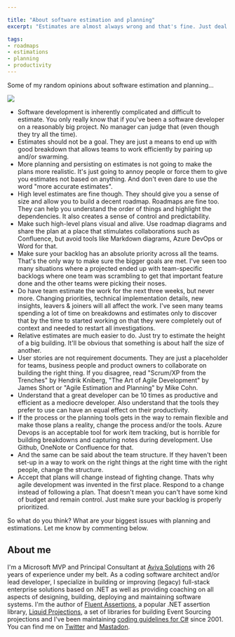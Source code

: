 ```yaml
---

title: "About software estimation and planning"
excerpt: "Estimates are almost always wrong and that's fine. Just deal with that and prioritize accordingly."

tags:
- roadmaps
- estimations
- planning
- productivity
---
```


Some of my random opinions about software estimation and planning...

<img src="{{ site.url }}{{ site.baseurl }}/assets/images/posts/2023/Roadmap.jpg" class="align-center"/> 

* Software development is inherently complicated and difficult to estimate. You only really know that if you've been a software developer on a reasonably big project. No manager can judge that (even though they try all the time).
* Estimates should not be a goal. They are just a means to end up with good breakdown that allows teams to work efficiently by pairing up and/or swarming. 
* More planning and persisting on estimates is not going to make the plans more realistic. It's just going to annoy people or force them to give you estimates not based on anything. And don't even dare to use the word "more accurate estimates".
* High level estimates are fine though. They should give you a sense of size and allow you to build a decent roadmap. Roadmaps are fine too. They can help you understand the order of things and highlight the dependencies. It also creates a sense of control and predictability.
* Make such high-level plans visual and alive. Use roadmap diagrams and share the plan at a place that stimulates collaborations such as Confluence, but avoid tools like Markdown diagrams, Azure DevOps or Word for that.  
* Make sure your backlog has an absolute priority across all the teams. That's the only way to make sure the bigger goals are met. I've seen too many situations where a projected ended up with team-specific backlogs where one team was scrambling to get that important feature done and the other teams were picking their noses.
* Do have team estimate the work for the next three weeks, but never more. Changing priorities, technical implementation details, new insights, leavers & joiners will all affect the work. I've seen many teams spending a lot of time on breakdowns and estimates only to discover that by the time to started working on that they were completely out of context and needed to restart all investigations. 
* Relative estimates are much easier to do. Just try to estimate the height of a big building. It'll be obvious that something is about half the size of another. 
* User stories are not requirement documents. They are just a placeholder for teams, business people and product owners to collaborate on building the right thing. If you disagree, read "Scrum/XP from the Trenches" by Hendrik Kniberg, "The Art of Agile Development" by James Short or "Agile Estimation and Planning" by Mike Cohn. 
* Understand that a great developer can be 10 times as productive and efficient as a mediocre developer. Also understand that the tools they prefer to use can have an equal effect on their productivity. 
* If the process or the planning tools gets in the way to remain flexible and make those plans a reality, change the process and/or the tools. Azure Devops is an acceptable tool for work item tracking, but is horrible for building breakdowns and capturing notes during development. Use Github, OneNote or Confluence for that. 
* And the same can be said about the team structure. If they haven't been set-up in a way to work on the right things at the right time with the right people, change the structure. 
* Accept that plans will change instead of fighting change. Thats why agile development was invented in the first place. Respond to a change instead of following a plan. That doesn't mean you can't have some kind of budget and remain control. Just make sure your backlog is properly prioritized. 

So what do you think? What are your biggest issues with planning and estimations. Let me know by commenting below. 

## About me
I'm a Microsoft MVP and Principal Consultant at [Aviva Solutions](https://avivasolutions.nl/) with 26 years of experience under my belt. As a coding software architect and/or lead developer, I specialize in building or improving (legacy) full-stack enterprise solutions based on .NET as well as providing coaching on all aspects of designing, building, deploying and maintaining software systems. I'm the author of [Fluent Assertions](https://www.fluentassertions.com), a popular .NET assertion library, [Liquid Projections](https://www.liquidprojections.net), a set of libraries for building Event Sourcing projections and I've been maintaining [coding guidelines for C#](https://www.csharpcodingguidelines.com) since 2001. You can find me on [Twitter](https://twitter.com/ddoomen) and [Mastadon](https://mastodon.social/@ddoomen).
